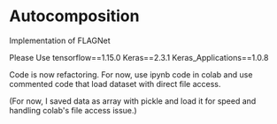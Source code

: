 # Autocomposition
 Implementation of FLAGNet

Please Use
tensorflow==1.15.0
Keras==2.3.1
Keras_Applications==1.0.8

Code is now refactoring. For now, use ipynb code in colab and use commented code that load dataset with direct file access.

(For now, I saved data as array with pickle and load it for speed and handling colab's file access issue.)

